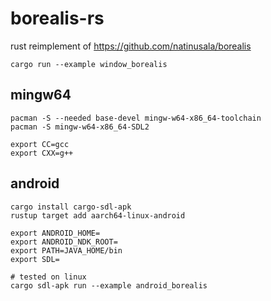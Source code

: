 # borealis-rs
rust reimplement of https://github.com/natinusala/borealis

```shell
cargo run --example window_borealis
```

## mingw64

```shell
pacman -S --needed base-devel mingw-w64-x86_64-toolchain
pacman -S mingw-w64-x86_64-SDL2
```

```shell
export CC=gcc  
export CXX=g++
```

## android
```shell
cargo install cargo-sdl-apk
rustup target add aarch64-linux-android

export ANDROID_HOME=
export ANDROID_NDK_ROOT=
export PATH=JAVA_HOME/bin
export SDL=

# tested on linux
cargo sdl-apk run --example android_borealis
```